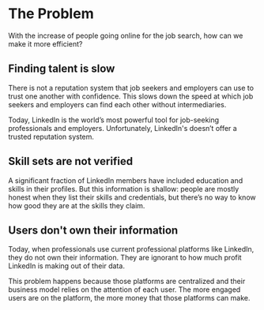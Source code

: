 # The Problem
With the increase of people going online for the job search, how can we make it more efficient?

## Finding talent is slow
There is not a reputation system that job seekers and employers can use to trust one another with confidence. This slows down the speed at which job seekers and employers can find each other without intermediaries.

Today, LinkedIn is the world’s most powerful tool for job-seeking professionals and employers. Unfortunately, LinkedIn's doesn’t offer a trusted reputation system.

## Skill sets are not verified
A significant fraction of LinkedIn members have included education and skills in their profiles. But this information is shallow: people are mostly honest when they list their skills and credentials, but there’s no way to know how good they are at the skills they claim.


## Users don't own their information
Today, when professionals use current professional platforms like LinkedIn, they do not own their information. They are ignorant to how much profit LinkedIn is making out of their data.

This problem happens because those platforms are centralized and their business model relies on the attention of each user. The more engaged users are on the platform, the more money that those platforms can make.
